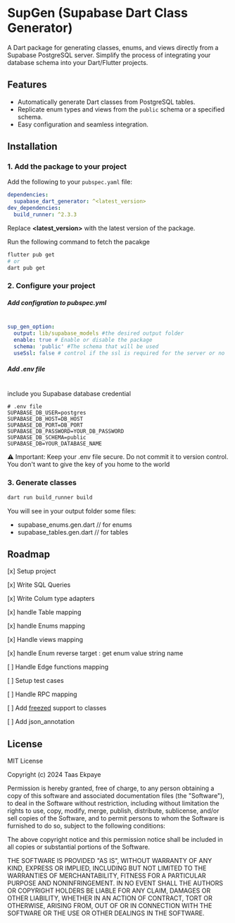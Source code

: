 # SupGen (Supabase Dart Class Generator)

A Dart package for generating classes, enums, and views directly from a Supabase PostgreSQL server. Simplify the process of integrating your database schema into your Dart/Flutter projects.

## Features

- Automatically generate Dart classes from PostgreSQL tables.
- Replicate enum types and views from the `public` schema or a specified schema.
- Easy configuration and seamless integration.

## Installation

### 1. Add the package to your project

Add the following to your `pubspec.yaml` file:

```yaml
dependencies:
  supabase_dart_generator: ^<latest_version>
dev_dependencies:
  build_runner: ^2.3.3
```

Replace **<latest_version>** with the latest version of the package.

Run the following command to fetch the pacakge
```bash
flutter pub get
# or
dart pub get
```

### 2. Configure your project
##### Add configration to pubspec.yml
#
```yaml
sup_gen_option:
  output: lib/supabase_models #the desired output folder 
  enable: true # Enable or disable the package 
  schema: 'public' #The schema that will be used
  useSsl: false # control if the ssl is required for the server or no
```
##### Add .env file
#
include you Supabase database credential

```env
# .env file
SUPABASE_DB_USER=postgres
SUPABASE_DB_HOST=DB_HOST
SUPABASE_DB_PORT=DB_PORT
SUPABASE_DB_PASSWORD=YOUR_DB_PASSWORD
SUPABASE_DB_SCHEMA=public
SUPABASE_DB=YOUR_DATABASE_NAME
```
⚠️ Important: Keep your .env file secure. Do not commit it to version control. You don't want to give the key of you home to the world


### 3. Generate classes

```bash
dart run build_runner build
```
You will see in your output folder some files:
-  supabase_enums.gen.dart  // for enums
-  supabase_tables.gen.dart // for tables




## Roadmap

[x] Setup project 

[x] Write SQL Queries

[x] Write Colum type adapters 

[x] handle Table mapping

[x] handle Enums mapping

[x] Handle views mapping

[x] handle Enum reverse target : get enum value string name

[ ] Handle Edge functions mapping

[ ] Setup test cases

[ ] Handle RPC mapping

[ ]  Add  [freezed](https://pub.dev/packages/freezed) support to classes

[ ] Add json_annotation
## License

MIT License

Copyright (c) 2024 Taas Ekpaye

Permission is hereby granted, free of charge, to any person obtaining a copy
of this software and associated documentation files (the "Software"), to deal
in the Software without restriction, including without limitation the rights
to use, copy, modify, merge, publish, distribute, sublicense, and/or sell
copies of the Software, and to permit persons to whom the Software is
furnished to do so, subject to the following conditions:

The above copyright notice and this permission notice shall be included in all
copies or substantial portions of the Software.

THE SOFTWARE IS PROVIDED "AS IS", WITHOUT WARRANTY OF ANY KIND, EXPRESS OR
IMPLIED, INCLUDING BUT NOT LIMITED TO THE WARRANTIES OF MERCHANTABILITY,
FITNESS FOR A PARTICULAR PURPOSE AND NONINFRINGEMENT. IN NO EVENT SHALL THE
AUTHORS OR COPYRIGHT HOLDERS BE LIABLE FOR ANY CLAIM, DAMAGES OR OTHER
LIABILITY, WHETHER IN AN ACTION OF CONTRACT, TORT OR OTHERWISE, ARISING FROM,
OUT OF OR IN CONNECTION WITH THE SOFTWARE OR THE USE OR OTHER DEALINGS IN THE
SOFTWARE.

